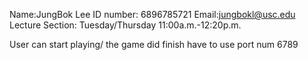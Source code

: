 Name:JungBok Lee
ID number: 6896785721
Email:jungbokl@usc.edu
Lecture Section: Tuesday/Thursday 11:00a.m.-12:20p.m.

User can start playing/ the game did finish
have to use port num 6789

